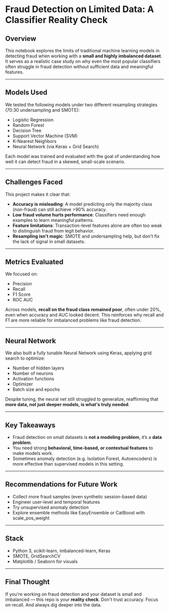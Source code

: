 
#  Fraud Detection on Limited Data: A Classifier Reality Check

## Overview

This notebook explores the limits of traditional machine learning models in detecting fraud when working with a **small and highly imbalanced dataset**. It serves as a realistic case study on why even the most popular classifiers often struggle in fraud detection without sufficient data and meaningful features.

---

## Models Used

We tested the following models under two different resampling strategies (70:30 undersampling and SMOTE):

- Logistic Regression
- Random Forest
- Decision Tree
- Support Vector Machine (SVM)
- K-Nearest Neighbors
- Neural Network (via Keras + Grid Search)

Each model was trained and evaluated with the goal of understanding how well it can detect fraud in a skewed, small-scale scenario.

---

## Challenges Faced

This project makes it clear that:

- **Accuracy is misleading**: A model predicting only the majority class (non-fraud) can still achieve >90% accuracy.
- **Low fraud volume hurts performance**: Classifiers need enough examples to learn meaningful patterns.
- **Feature limitations**: Transaction-level features alone are often too weak to distinguish fraud from legit behavior.
- **Resampling isn't magic**: SMOTE and undersampling help, but don't fix the lack of signal in small datasets.

---

## Metrics Evaluated

We focused on:
- Precision
- Recall
- F1 Score
- ROC AUC

Across models, **recall on the fraud class remained poor**, often under 20%, even when accuracy and AUC looked decent. This reinforces why recall and F1 are more reliable for imbalanced problems like fraud detection.

---

## Neural Network

We also built a fully tunable Neural Network using Keras, applying grid search to optimize:
- Number of hidden layers
- Number of neurons
- Activation functions
- Optimizer
- Batch size and epochs

Despite tuning, the neural net still struggled to generalize, reaffirming that **more data, not just deeper models, is what's truly needed**.

---

## Key Takeaways

- Fraud detection on small datasets is **not a modeling problem**, it’s a **data problem**.
- You need strong **behavioral, time-based, or contextual features** to make models work.
- Sometimes anomaly detection (e.g. Isolation Forest, Autoencoders) is more effective than supervised models in this setting.

---

## Recommendations for Future Work

- Collect more fraud samples (even synthetic session-based data)
- Engineer user-level and temporal features
- Try unsupervised anomaly detection
- Explore ensemble methods like EasyEnsemble or CatBoost with scale_pos_weight

---

## Stack

- Python 3, scikit-learn, imbalanced-learn, Keras
- SMOTE, GridSearchCV
- Matplotlib / Seaborn for visuals

---

## Final Thought

If you're working on fraud detection and your dataset is small and imbalanced — this repo is your **reality check**. Don't trust accuracy. Focus on recall. And always dig deeper into the data.

